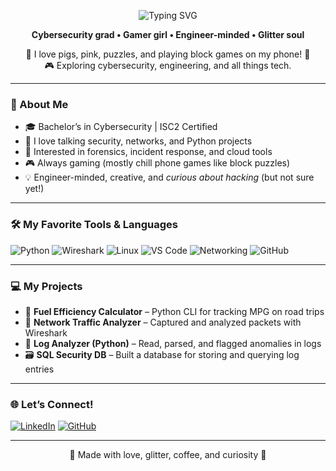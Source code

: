 <p align="center">
  <img src="https://readme-typing-svg.demolab.com?font=Fira+Code&weight=500&size=28&pause=1000&center=true&vCenter=true&color=FF69B4&width=500&lines=Hello+I+am+Yvonne+Arteaga" alt="Typing SVG" />
</p>


<p align="center"><strong>Cybersecurity grad • Gamer girl • Engineer-minded • Glitter soul</strong></p>
<p align="center">🐷 I love pigs, pink, puzzles, and playing block games on my phone! 📱<br>
🎮 Exploring cybersecurity, engineering, and all things tech.</p>


---

### 🩷 About Me

- 🎓 Bachelor’s in Cybersecurity | ISC2 Certified  
- 🧠 I love talking security, networks, and Python projects  
- 🔐 Interested in forensics, incident response, and cloud tools  
- 🎮 Always gaming (mostly chill phone games like block puzzles)  
- 💡 Engineer-minded, creative, and *curious about hacking* (but not sure yet!)

---

### 🛠️ My Favorite Tools & Languages

![Python](https://img.shields.io/badge/Python-ff69b4?style=for-the-badge&logo=python&logoColor=white)
![Wireshark](https://img.shields.io/badge/Wireshark-e75480?style=for-the-badge&logo=wireshark&logoColor=white)
![Linux](https://img.shields.io/badge/Linux-ffc0cb?style=for-the-badge&logo=linux&logoColor=black)
![VS Code](https://img.shields.io/badge/VS%20Code-fbaed2?style=for-the-badge&logo=visualstudiocode&logoColor=white)
![Networking](https://img.shields.io/badge/Networking-d291bc?style=for-the-badge)
![GitHub](https://img.shields.io/badge/GitHub-e3a1c0?style=for-the-badge&logo=github&logoColor=white)

---

### 💻 My Projects

- 🐷 **Fuel Efficiency Calculator** – Python CLI for tracking MPG on road trips  
- 📡 **Network Traffic Analyzer** – Captured and analyzed packets with Wireshark  
- 🐍 **Log Analyzer (Python)** – Read, parsed, and flagged anomalies in logs  
- 🗃️ **SQL Security DB** – Built a database for storing and querying log entries  

---

### 🌐 Let’s Connect!

[![LinkedIn](https://img.shields.io/badge/LinkedIn-YvonneArteaga-ff69b4?style=flat-square&logo=linkedin&logoColor=white)](https://www.linkedin.com/in/yvonne-arteaga-85ba28b225)
[![GitHub](https://img.shields.io/badge/GitHub-Profile-e75480?style=flat-square&logo=github&logoColor=white)](https://github.com/Yvonne-Arteaga-Cyber)

---

<p align="center">
  💖 Made with love, glitter, coffee, and curiosity 💖
</p>

